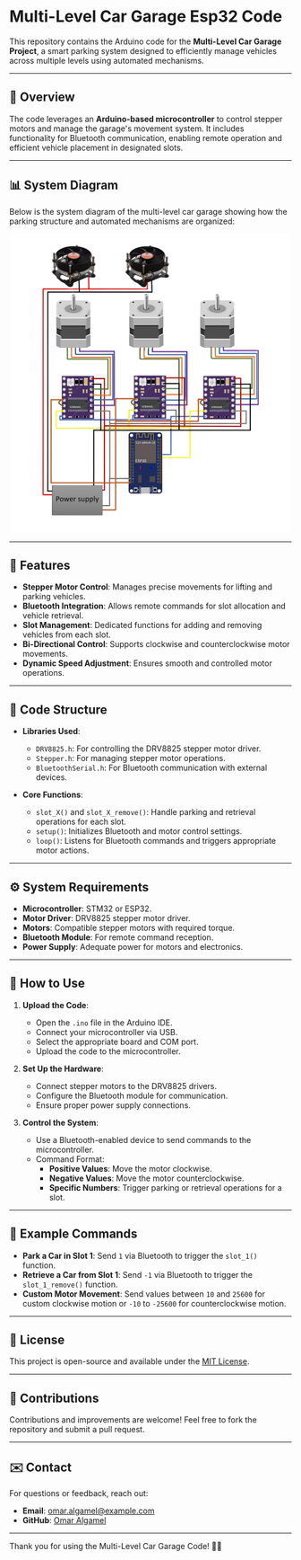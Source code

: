 # Multi-Level Car Garage Esp32 Code

This repository contains the Arduino code for the **Multi-Level Car Garage Project**, a smart parking system designed to efficiently manage vehicles across multiple levels using automated mechanisms.

---

## 📖 Overview

The code leverages an **Arduino-based microcontroller** to control stepper motors and manage the garage's movement system. It includes functionality for Bluetooth communication, enabling remote operation and efficient vehicle placement in designated slots.

---

## 📊 System Diagram

Below is the system diagram of the multi-level car garage showing how the parking structure and automated mechanisms are organized:

![Parking Diagram](parking_diagram.png)

---

## 🚀 Features

- **Stepper Motor Control**: Manages precise movements for lifting and parking vehicles.
- **Bluetooth Integration**: Allows remote commands for slot allocation and vehicle retrieval.
- **Slot Management**: Dedicated functions for adding and removing vehicles from each slot.
- **Bi-Directional Control**: Supports clockwise and counterclockwise motor movements.
- **Dynamic Speed Adjustment**: Ensures smooth and controlled motor operations.

---

## 📂 Code Structure

- **Libraries Used**:
  - `DRV8825.h`: For controlling the DRV8825 stepper motor driver.
  - `Stepper.h`: For managing stepper motor operations.
  - `BluetoothSerial.h`: For Bluetooth communication with external devices.

- **Core Functions**:
  - `slot_X()` and `slot_X_remove()`: Handle parking and retrieval operations for each slot.
  - `setup()`: Initializes Bluetooth and motor control settings.
  - `loop()`: Listens for Bluetooth commands and triggers appropriate motor actions.

---

## ⚙️ System Requirements

- **Microcontroller**: STM32 or ESP32.
- **Motor Driver**: DRV8825 stepper motor driver.
- **Motors**: Compatible stepper motors with required torque.
- **Bluetooth Module**: For remote command reception.
- **Power Supply**: Adequate power for motors and electronics.

---

## 🔧 How to Use

1. **Upload the Code**:
   - Open the `.ino` file in the Arduino IDE.
   - Connect your microcontroller via USB.
   - Select the appropriate board and COM port.
   - Upload the code to the microcontroller.

2. **Set Up the Hardware**:
   - Connect stepper motors to the DRV8825 drivers.
   - Configure the Bluetooth module for communication.
   - Ensure proper power supply connections.

3. **Control the System**:
   - Use a Bluetooth-enabled device to send commands to the microcontroller.
   - Command Format:
     - **Positive Values**: Move the motor clockwise.
     - **Negative Values**: Move the motor counterclockwise.
     - **Specific Numbers**: Trigger parking or retrieval operations for a slot.

---

## 📝 Example Commands

- **Park a Car in Slot 1**:
  Send `1` via Bluetooth to trigger the `slot_1()` function.
- **Retrieve a Car from Slot 1**:
  Send `-1` via Bluetooth to trigger the `slot_1_remove()` function.
- **Custom Motor Movement**:
  Send values between `10` and `25600` for custom clockwise motion or `-10` to `-25600` for counterclockwise motion.

---

## 📄 License

This project is open-source and available under the [MIT License](LICENSE).

---

## 🤝 Contributions

Contributions and improvements are welcome! Feel free to fork the repository and submit a pull request.

---

## ✉️ Contact

For questions or feedback, reach out:
- **Email**: omar.algamel@example.com
- **GitHub**: [Omar Algamel](https://github.com/omar-algamel)

---

Thank you for using the Multi-Level Car Garage Code! 🚗🏢
